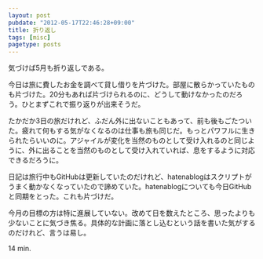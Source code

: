 ```yaml
---
layout: post
pubdate: "2012-05-17T22:46:28+09:00"
title: 折り返し
tags: [misc]
pagetype: posts
---
```

気づけば5月も折り返しである。

今日は旅に費したお金を調べて貸し借りを片づけた。部屋に散らかっていたものも片づけた。20分もあれば片づけられるのに、どうして動けなかったのだろう。ひとまずこれで振り返りが出来そうだ。

たかだか3日の旅だけれど、ふだん外に出ないこともあって、前も後もごたついた。疲れて何もする気がなくなるのは仕事も旅も同じだ。もっとパワフルに生きられたらいいのに。アジャイルが変化を当然のものとして受け入れるのと同じように、外に出ることを当然のものとして受け入れていれば、息をするように対応できるだろうに。

日記は旅行中もGitHubは更新していたのだけれど、hatenablogはスクリプトがうまく動かなくなっていたので諦めていた。hatenablogについても今日GitHubと同期をとった。これも片づけだ。

今月の目標の方は特に進展していない。改めて日を数えたところ、思ったよりも少ないことに気づき焦る。具体的な計画に落とし込むという話を書いた気がするのだけれど、言うは易し。

14 min.
